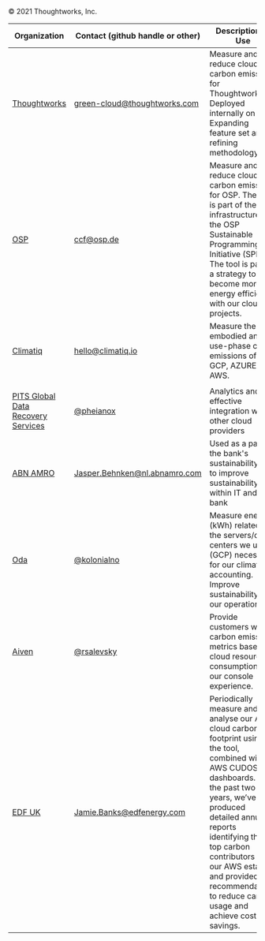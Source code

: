 © 2021 Thoughtworks, Inc.

| Organization                                 | Contact  (github handle or other)                                                                                                                                                                                        | Description of Use                                                                                                                                                                                                                           |
|----------------------------------------------| ------------------------------------------------------------------------------------------------------------------------------------------------------------------------------------------------------------ |----------------------------------------------------------------------------------------------------------------------------------------------------------------------------------------------------------------------------------------------|
| [Thoughtworks](https://www.thoughtworks.com) | green-cloud@thoughtworks.com                                                                                                                                                                                 | Measure and reduce cloud carbon emissions for Thoughtworks. Deployed internally on GCP. Expanding feature set and refining methodology.                                                                                                      |
| [OSP](https://www.osp.de/en)                 | ccf@osp.de                                                                                                                                                                                                   | Measure and reduce cloud carbon emissions for OSP. The tool is part of the tool infrastructure of the OSP Sustainable Programming Initiative (SPI). The tool is part of a strategy to  become more energy efficient with our cloud projects. |
|[Climatiq](https://www.climatiq.io/) |   hello@climatiq.io  | Measure the embodied and use-phase cloud emissions of GCP, AZURE, and AWS. |
|                                              |                                                                                                                                                                                                              |                                                                                                                                                                                                                                              |
|[PITS Global Data Recovery Services](https://www.pitsdatarecovery.net/) | [@pheianox](https://github.com/pheianox) | Analytics and effective integration with other cloud providers |
|[ABN AMRO](https://www.abnamro.nl/nl/prive/index.html) | Jasper.Behnken@nl.abnamro.com | Used as a part of the bank's sustainability plan to improve sustainability within IT and the bank |
|[Oda](https://oda.com) | [@kolonialno](https://github.com/kolonialno) | Measure energy (kWh) related to the servers/data centers we use (GCP) necessary for our climate accounting. Improve sustainability of our operations. |
|[Aiven](https://aiven.io) | [@rsalevsky](https://github.com/rsalevsky) | Provide customers with carbon emissions metrics based on cloud resource consumption in our console experience. |
|[EDF UK](https://edfenergy.com) | [Jamie.Banks@edfenergy.com](https://github.com/jamieb101) | Periodically measure and analyse our AWS cloud carbon footprint using the tool, combined with AWS CUDOS dashboards. Over the past two years, we’ve produced detailed annual reports identifying the top carbon contributors in our AWS estate and provided recommendations to reduce carbon usage and achieve cost savings. |
